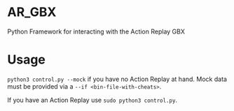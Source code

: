 # AR_GBX
Python Framework for interacting with the Action Replay GBX

# Usage

`python3 control.py --mock` if you have no Action Replay at hand. Mock data must be provided via a `--if <bin-file-with-cheats>`.

If you have an Action Replay use `sudo python3 control.py`.

